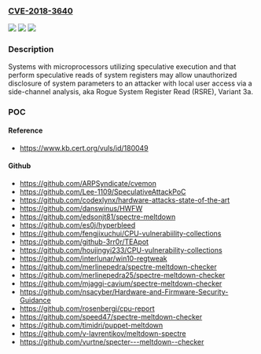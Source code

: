 ### [CVE-2018-3640](https://cve.mitre.org/cgi-bin/cvename.cgi?name=CVE-2018-3640)
![](https://img.shields.io/static/v1?label=Product&message=Multiple&color=blue)
![](https://img.shields.io/static/v1?label=Version&message=n%2Fa&color=blue)
![](https://img.shields.io/static/v1?label=Vulnerability&message=Information%20Disclosure&color=brighgreen)

### Description

Systems with microprocessors utilizing speculative execution and that perform speculative reads of system registers may allow unauthorized disclosure of system parameters to an attacker with local user access via a side-channel analysis, aka Rogue System Register Read (RSRE), Variant 3a.

### POC

#### Reference
- https://www.kb.cert.org/vuls/id/180049

#### Github
- https://github.com/ARPSyndicate/cvemon
- https://github.com/Lee-1109/SpeculativeAttackPoC
- https://github.com/codexlynx/hardware-attacks-state-of-the-art
- https://github.com/danswinus/HWFW
- https://github.com/edsonjt81/spectre-meltdown
- https://github.com/es0j/hyperbleed
- https://github.com/fengjixuchui/CPU-vulnerabiility-collections
- https://github.com/github-3rr0r/TEApot
- https://github.com/houjingyi233/CPU-vulnerability-collections
- https://github.com/interlunar/win10-regtweak
- https://github.com/merlinepedra/spectre-meltdown-checker
- https://github.com/merlinepedra25/spectre-meltdown-checker
- https://github.com/mjaggi-cavium/spectre-meltdown-checker
- https://github.com/nsacyber/Hardware-and-Firmware-Security-Guidance
- https://github.com/rosenbergj/cpu-report
- https://github.com/speed47/spectre-meltdown-checker
- https://github.com/timidri/puppet-meltdown
- https://github.com/v-lavrentikov/meltdown-spectre
- https://github.com/vurtne/specter---meltdown--checker

